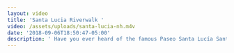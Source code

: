 ```yaml
---
layout: video
title: 'Santa Lucia Riverwalk '
video: /assets/uploads/santa-lucia-nh.m4v
date: '2018-09-06T18:50:47-05:00'
description: ' Have you ever heard of the famous Paseo Santa Lucía Santa Lucia Riverwalk?  One of Monterrey''s top attractions, it is lined with picturesque shops, restaurants, and bars. Hop on a boat ride to float along its magical banks or simply go for a stroll and take in the views. Why not stop by while on your NeighborHealth trip!'
---
```


